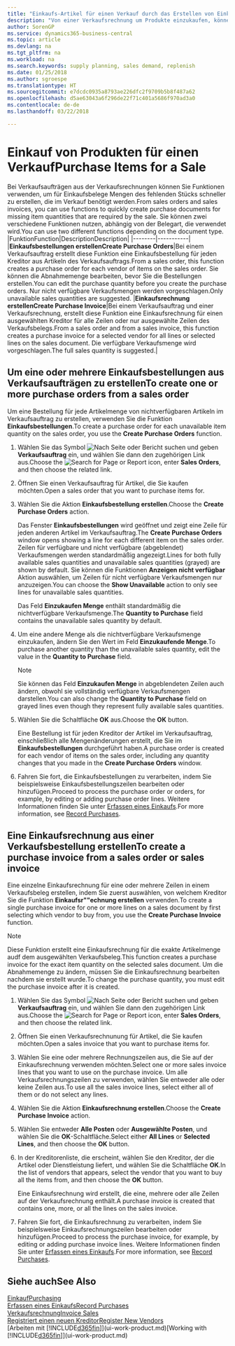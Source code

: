 ```yaml
---
title: "Einkaufs-Artikel für einen Verkauf durch das Erstellen von Einkaufsrechnungen | Microsoft Docs"
description: "Von einer Verkaufsrechnung um Produkte einzukaufen, können Sie eine Einkaufsrechnung für einen Kreditor oder Lieferanten einen erstellen."
author: SorenGP
ms.service: dynamics365-business-central
ms.topic: article
ms.devlang: na
ms.tgt_pltfrm: na
ms.workload: na
ms.search.keywords: supply planning, sales demand, replenish
ms.date: 01/25/2018
ms.author: sgroespe
ms.translationtype: HT
ms.sourcegitcommit: e7dcdc0935a8793ae226dfc2f9709b5b8f487a62
ms.openlocfilehash: d5ae63043a6f296de22f71c401a5686f970ad3a0
ms.contentlocale: de-de
ms.lasthandoff: 03/22/2018

---
```

# <a name="purchase-items-for-a-sale"></a><span data-ttu-id="aeb47-103">Einkauf von Produkten für einen Verkauf</span><span class="sxs-lookup"><span data-stu-id="aeb47-103">Purchase Items for a Sale</span></span>
<span data-ttu-id="aeb47-104">Bei Verkaufsaufträgen aus der Verkaufsrechnungen können Sie Funktionen verwenden, um für Einkaufsbelege Mengen des fehlenden Stücks schneller zu erstellen, die im Verkauf benötigt werden.</span><span class="sxs-lookup"><span data-stu-id="aeb47-104">From sales orders and sales invoices, you can use functions to quickly create purchase documents for missing item quantities that are required by the sale.</span></span> <span data-ttu-id="aeb47-105">Sie können zwei verschiedene Funktionen nutzen, abhängig von der Belegart, die verwendet wird.</span><span class="sxs-lookup"><span data-stu-id="aeb47-105">You can use two different functions depending on the document type.</span></span>
|<span data-ttu-id="aeb47-106">Funktion</span><span class="sxs-lookup"><span data-stu-id="aeb47-106">Function</span></span>|<span data-ttu-id="aeb47-107">Description</span><span class="sxs-lookup"><span data-stu-id="aeb47-107">Description</span></span>|
|--------|-----------|
|<span data-ttu-id="aeb47-108">**Einkaufsbestellungen erstellen**</span><span class="sxs-lookup"><span data-stu-id="aeb47-108">**Create Purchase Orders**</span></span>|<span data-ttu-id="aeb47-109">Bei einem Verkaufsauftrag erstellt diese Funktion eine Einkaufsbestellung für jeden Kreditor aus Artikeln des Verkaufsauftrags.</span><span class="sxs-lookup"><span data-stu-id="aeb47-109">From a sales order, this function creates a purchase order for each vendor of items on the sales order.</span></span> <span data-ttu-id="aeb47-110">Sie können die Abnahmemenge bearbeiten, bevor Sie die Bestellungen erstellen.</span><span class="sxs-lookup"><span data-stu-id="aeb47-110">You can edit the purchase quantity before you create the purchase orders.</span></span> <span data-ttu-id="aeb47-111">Nur nicht verfügbare Verkaufsmengen werden vorgeschlagen.</span><span class="sxs-lookup"><span data-stu-id="aeb47-111">Only unavailable sales quantities are suggested.</span></span>
|<span data-ttu-id="aeb47-112">**Einkaufsrechnung erstellen**</span><span class="sxs-lookup"><span data-stu-id="aeb47-112">**Create Purchase Invoice**</span></span>|<span data-ttu-id="aeb47-113">Bei einem Verkaufsauftrag und einer Verkaufsrechnung, erstellt diese Funktion eine Einkaufsrechnung für einen ausgewählten Kreditor für alle Zeilen oder nur ausgewählte Zeilen des Verkaufsbelegs.</span><span class="sxs-lookup"><span data-stu-id="aeb47-113">From a sales order and from a sales invoice, this function creates a purchase invoice for a selected vendor for all lines or selected lines on the sales document.</span></span> <span data-ttu-id="aeb47-114">Die verfügbare Verkaufsmenge wird vorgeschlagen.</span><span class="sxs-lookup"><span data-stu-id="aeb47-114">The full sales quantity is suggested.</span></span>|

## <a name="to-create-one-or-more-purchase-orders-from-a-sales-order"></a><span data-ttu-id="aeb47-115">Um eine oder mehrere Einkaufsbestellungen aus Verkaufsaufträgen zu erstellen</span><span class="sxs-lookup"><span data-stu-id="aeb47-115">To create one or more purchase orders from a sales order</span></span>
<span data-ttu-id="aeb47-116">Um eine Bestellung für jede Artikelmenge von nichtverfügbaren Artikeln im Verkaufsauftrag zu erstellen, verwenden Sie die Funktion **Einkaufsbestellungen**.</span><span class="sxs-lookup"><span data-stu-id="aeb47-116">To create a purchase order for each unavailable item quantity on the sales order, you use the **Create Purchase Orders** function.</span></span>

1. <span data-ttu-id="aeb47-117">Wählen Sie das Symbol ![Nach Seite oder Bericht suchen](media/ui-search/search_small.png "Nach Seite oder Bericht suchen") und geben **Verkaufsauftrag** ein, und wählen Sie dann den zugehörigen Link aus.</span><span class="sxs-lookup"><span data-stu-id="aeb47-117">Choose the ![Search for Page or Report](media/ui-search/search_small.png "Search for Page or Report icon") icon, enter **Sales Orders**, and then choose the related link.</span></span>
2. <span data-ttu-id="aeb47-118">Öffnen Sie einen Verkaufsauftrag für Artikel, die Sie kaufen möchten.</span><span class="sxs-lookup"><span data-stu-id="aeb47-118">Open a sales order that you want to purchase items for.</span></span>
3. <span data-ttu-id="aeb47-119">Wählen Sie die Aktion **Einkaufsbestellung erstellen**.</span><span class="sxs-lookup"><span data-stu-id="aeb47-119">Choose the **Create Purchase Orders** action.</span></span>

    <span data-ttu-id="aeb47-120">Das Fenster **Einkaufsbestellungen** wird geöffnet und zeigt eine Zeile für jeden anderen Artikel im Verkaufsauftrag.</span><span class="sxs-lookup"><span data-stu-id="aeb47-120">The **Create Purchase Orders** window opens showing a line for each different item on the sales order.</span></span> <span data-ttu-id="aeb47-121">Zeilen für verfügbare und nicht verfügbare (abgeblendet) Verkaufsmengen werden standardmäßig angezeigt.</span><span class="sxs-lookup"><span data-stu-id="aeb47-121">Lines for both fully available sales quantities and unavailable sales quantities (grayed) are shown by default.</span></span> <span data-ttu-id="aeb47-122">Sie können die Funktionen **Anzeigen nicht verfügbar** Aktion auswählen, um Zeilen für nicht verfügbare Verkaufsmengen nur anzuzeigen.</span><span class="sxs-lookup"><span data-stu-id="aeb47-122">You can choose the **Show Unavailable** action to only see lines for unavailable sales quantities.</span></span>

    <span data-ttu-id="aeb47-123">Das Feld **Einzukaufen Menge** enthält standardmäßig die nichtverfügbare Verkaufsmenge.</span><span class="sxs-lookup"><span data-stu-id="aeb47-123">The **Quantity to Purchase** field contains the unavailable sales quantity by default.</span></span>
4. <span data-ttu-id="aeb47-124">Um eine andere Menge als die nichtverfügbare Verkaufsmenge einzukaufen, ändern Sie den Wert im Feld **Einzukaufende Menge**.</span><span class="sxs-lookup"><span data-stu-id="aeb47-124">To purchase another quantity than the unavailable sales quantity, edit the value in the **Quantity to Purchase** field.</span></span>

    > [!NOTE]  
    >   <span data-ttu-id="aeb47-125">Sie können das Feld **Einzukaufen Menge** in abgeblendeten Zeilen auch ändern, obwohl sie vollständig verfügbare Verkaufsmengen darstellen.</span><span class="sxs-lookup"><span data-stu-id="aeb47-125">You can also change the **Quantity to Purchase** field on grayed lines even though they represent fully available sales quantities.</span></span>
5. <span data-ttu-id="aeb47-126">Wählen Sie die Schaltfläche **OK** aus.</span><span class="sxs-lookup"><span data-stu-id="aeb47-126">Choose the **OK** button.</span></span>

    <span data-ttu-id="aeb47-127">Eine Bestellung ist für jeden Kreditor der Artikel im Verkaufsauftrag, einschließlich alle Mengenänderungen erstellt, die Sie im **Einkaufsbestellungen** durchgeführt haben.</span><span class="sxs-lookup"><span data-stu-id="aeb47-127">A purchase order is created for each vendor of items on the sales order, including any quantity changes that you made in the **Create Purchase Orders** window.</span></span>
7. <span data-ttu-id="aeb47-128">Fahren Sie fort, die Einkaufsbestellungen zu verarbeiten, indem Sie beispielsweise Einkaufsbestellungszeilen bearbeiten oder hinzufügen.</span><span class="sxs-lookup"><span data-stu-id="aeb47-128">Proceed to process the purchase order or orders, for example, by editing or adding purchase order lines.</span></span> <span data-ttu-id="aeb47-129">Weitere Informationen finden Sie unter [Erfassen eines Einkaufs](purchasing-how-record-purchases.md).</span><span class="sxs-lookup"><span data-stu-id="aeb47-129">For more information, see [Record Purchases](purchasing-how-record-purchases.md).</span></span>


## <a name="to-create-a-purchase-invoice-from-a-sales-order-or-sales-invoice"></a><span data-ttu-id="aeb47-130">Eine Einkaufsrechnung aus einer Verkaufsbestellung erstellen</span><span class="sxs-lookup"><span data-stu-id="aeb47-130">To create a purchase invoice from a sales order or sales invoice</span></span>
<span data-ttu-id="aeb47-131">Eine einzelne Einkaufsrechnung für eine oder mehrere Zeilen in einem Verkaufsbeleg erstellen, indem Sie zuerst auswählen, von welchem Kreditor Sie die Funktion **Einkaufsr""echnung erstellen** verwenden.</span><span class="sxs-lookup"><span data-stu-id="aeb47-131">To create a single purchase invoice for one or more lines on a sales document by first selecting which vendor to buy from, you use the **Create Purchase Invoice** function.</span></span>

> [!NOTE]  
>   <span data-ttu-id="aeb47-132">Diese Funktion erstellt eine Einkaufsrechnung für die exakte Artikelmenge audf dem ausgewählten Verkaufsbeleg.</span><span class="sxs-lookup"><span data-stu-id="aeb47-132">This function creates a purchase invoice for the exact item quantity on the selected sales document.</span></span> <span data-ttu-id="aeb47-133">Um die Abnahmemenge zu ändern, müssen Sie die Einkaufsrechnung bearbeiten nachdem sie erstellt wurde.</span><span class="sxs-lookup"><span data-stu-id="aeb47-133">To change the purchase quantity, you must edit the purchase invoice after it is created.</span></span>  

1. <span data-ttu-id="aeb47-134">Wählen Sie das Symbol ![Nach Seite oder Bericht suchen](media/ui-search/search_small.png "Nach Seite oder Bericht suchen") und geben **Verkaufsauftrag** ein, und wählen Sie dann den zugehörigen Link aus.</span><span class="sxs-lookup"><span data-stu-id="aeb47-134">Choose the ![Search for Page or Report](media/ui-search/search_small.png "Search for Page or Report icon") icon, enter **Sales Orders**, and then choose the related link.</span></span>
2. <span data-ttu-id="aeb47-135">Öffnen Sie einen Verkaufsrechnunung für Artikel, die Sie kaufen möchten.</span><span class="sxs-lookup"><span data-stu-id="aeb47-135">Open a sales invoice that you want to purchase items for.</span></span>
3. <span data-ttu-id="aeb47-136">Wählen Sie eine oder mehrere Rechnungszeilen aus, die Sie auf der Einkaufsrechnung verwenden möchten.</span><span class="sxs-lookup"><span data-stu-id="aeb47-136">Select one or more sales invoice lines that you want to use on the purchase invoice.</span></span> <span data-ttu-id="aeb47-137">Um alle Verkaufsrechnungszeilen zu verwenden, wählen Sie entweder alle oder keine Zeilen aus.</span><span class="sxs-lookup"><span data-stu-id="aeb47-137">To use all the sales invoice lines, select either all of them or do not select any lines.</span></span>
4. <span data-ttu-id="aeb47-138">Wählen Sie die Aktion **Einkaufsrechnung erstellen**.</span><span class="sxs-lookup"><span data-stu-id="aeb47-138">Choose the **Create Purchase Invoice** action.</span></span>
5. <span data-ttu-id="aeb47-139">Wählen Sie entweder **Alle Posten** oder **Ausgewählte Posten**, und wählen Sie die **OK**-Schaltfläche.</span><span class="sxs-lookup"><span data-stu-id="aeb47-139">Select either **All Lines** or **Selected Lines**, and then choose the **OK** button.</span></span>  
6. <span data-ttu-id="aeb47-140">In der Kreditorenliste, die erscheint, wählen Sie den Kreditor, der die Artikel oder Dienstleistung liefert, und wählen Sie die Schaltfläche **OK**.</span><span class="sxs-lookup"><span data-stu-id="aeb47-140">In the list of vendors that appears, select the vendor that you want to buy all the items from, and then choose the **OK** button.</span></span>

    <span data-ttu-id="aeb47-141">Eine Einkaufsrechnung wird erstellt, die eine, mehrere oder alle Zeilen auf der Verkaufsrechnung enthält.</span><span class="sxs-lookup"><span data-stu-id="aeb47-141">A purchase invoice is created that contains one, more, or all the lines on the sales invoice.</span></span>
7. <span data-ttu-id="aeb47-142">Fahren Sie fort, die Einkaufsrechnung zu verarbeiten, indem Sie beispielsweise Einkaufsrechnungszeilen bearbeiten oder hinzufügen.</span><span class="sxs-lookup"><span data-stu-id="aeb47-142">Proceed to process the purchase invoice, for example, by editing or adding purchase invoice lines.</span></span> <span data-ttu-id="aeb47-143">Weitere Informationen finden Sie unter [Erfassen eines Einkaufs](purchasing-how-record-purchases.md).</span><span class="sxs-lookup"><span data-stu-id="aeb47-143">For more information, see [Record Purchases](purchasing-how-record-purchases.md).</span></span>

## <a name="see-also"></a><span data-ttu-id="aeb47-144">Siehe auch</span><span class="sxs-lookup"><span data-stu-id="aeb47-144">See Also</span></span>
[<span data-ttu-id="aeb47-145">Einkauf</span><span class="sxs-lookup"><span data-stu-id="aeb47-145">Purchasing</span></span>](purchasing-manage-purchasing.md)  
[<span data-ttu-id="aeb47-146">Erfassen eines Einkaufs</span><span class="sxs-lookup"><span data-stu-id="aeb47-146">Record Purchases</span></span>](purchasing-how-record-purchases.md)  
[<span data-ttu-id="aeb47-147">Verkaufsrechnung</span><span class="sxs-lookup"><span data-stu-id="aeb47-147">Invoice Sales</span></span>](sales-how-invoice-sales.md)  
[<span data-ttu-id="aeb47-148">Registriert einen neuen Kreditor</span><span class="sxs-lookup"><span data-stu-id="aeb47-148">Register New Vendors</span></span>](purchasing-how-register-new-vendors.md)  
<span data-ttu-id="aeb47-149">[Arbeiten mit [!INCLUDE[d365fin](includes/d365fin_md.md)]](ui-work-product.md)</span><span class="sxs-lookup"><span data-stu-id="aeb47-149">[Working with [!INCLUDE[d365fin](includes/d365fin_md.md)]](ui-work-product.md)</span></span>

